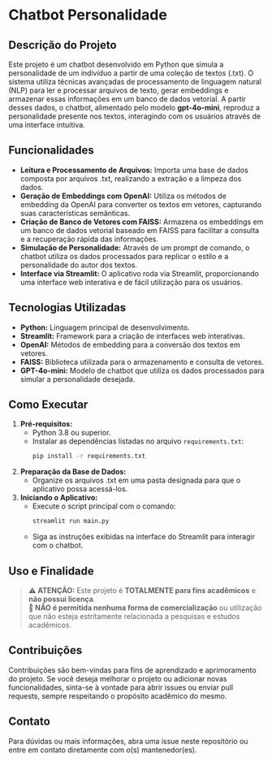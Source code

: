 # Chatbot Personalidade

## Descrição do Projeto
Este projeto é um chatbot desenvolvido em Python que simula a personalidade de um indivíduo a partir de uma coleção de textos (.txt). O sistema utiliza técnicas avançadas de processamento de linguagem natural (NLP) para ler e processar arquivos de texto, gerar embeddings e armazenar essas informações em um banco de dados vetorial. A partir desses dados, o chatbot, alimentado pelo modelo **gpt-4o-mini**, reproduz a personalidade presente nos textos, interagindo com os usuários através de uma interface intuitiva.

## Funcionalidades
- **Leitura e Processamento de Arquivos:** Importa uma base de dados composta por arquivos .txt, realizando a extração e a limpeza dos dados.
- **Geração de Embeddings com OpenAI:** Utiliza os métodos de embedding da OpenAI para converter os textos em vetores, capturando suas características semânticas.
- **Criação de Banco de Vetores com FAISS:** Armazena os embeddings em um banco de dados vetorial baseado em FAISS para facilitar a consulta e a recuperação rápida das informações.
- **Simulação de Personalidade:** Através de um prompt de comando, o chatbot utiliza os dados processados para replicar o estilo e a personalidade do autor dos textos.
- **Interface via Streamlit:** O aplicativo roda via Streamlit, proporcionando uma interface web interativa e de fácil utilização para os usuários.

## Tecnologias Utilizadas
- **Python:** Linguagem principal de desenvolvimento.
- **Streamlit:** Framework para a criação de interfaces web interativas.
- **OpenAI:** Métodos de embedding para a conversão dos textos em vetores.
- **FAISS:** Biblioteca utilizada para o armazenamento e consulta de vetores.
- **GPT-4o-mini:** Modelo de chatbot que utiliza os dados processados para simular a personalidade desejada.

## Como Executar
1. **Pré-requisitos:**  
   - Python 3.8 ou superior.
   - Instalar as dependências listadas no arquivo `requirements.txt`:
     ```bash
     pip install -r requirements.txt
     ```
2. **Preparação da Base de Dados:**  
   - Organize os arquivos .txt em uma pasta designada para que o aplicativo possa acessá-los.
3. **Iniciando o Aplicativo:**  
   - Execute o script principal com o comando:  
     ```bash
     streamlit run main.py
     ```
   - Siga as instruções exibidas na interface do Streamlit para interagir com o chatbot.

## Uso e Finalidade
> **⚠️ ATENÇÃO:** Este projeto é **TOTALMENTE para fins acadêmicos** e **não possui licença**.  
> **🚫 NÃO é permitida nenhuma forma de comercialização** ou utilização que não esteja estritamente relacionada a pesquisas e estudos acadêmicos.

## Contribuições
Contribuições são bem-vindas para fins de aprendizado e aprimoramento do projeto. Se você deseja melhorar o projeto ou adicionar novas funcionalidades, sinta-se à vontade para abrir issues ou enviar pull requests, sempre respeitando o propósito acadêmico do mesmo.

## Contato
Para dúvidas ou mais informações, abra uma issue neste repositório ou entre em contato diretamente com o(s) mantenedor(es).

